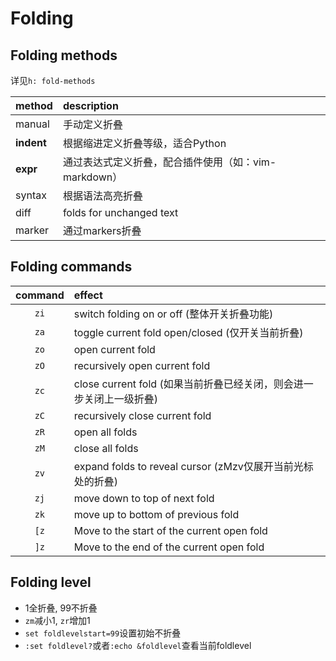# Folding

## Folding methods

详见`h: fold-methods`

method | description
:-|:-
manual | 手动定义折叠
__indent__ | 根据缩进定义折叠等级，适合Python
__expr__ | 通过表达式定义折叠，配合插件使用（如：vim-markdown）
syntax | 根据语法高亮折叠
diff | folds for unchanged text
marker | 通过markers折叠

## Folding commands

| command | effect                                                              |
|:-------:|:--------------------------------------------------------------------|
|   `zi`  | switch folding on or off (整体开关折叠功能)                         |
|   `za`  | toggle current fold open/closed (仅开关当前折叠)                    |
|   `zo`  | open current fold                                                   |
|   `zO`  | recursively open current fold                                       |
|   `zc`  | close current fold (如果当前折叠已经关闭，则会进一步关闭上一级折叠) |
|   `zC`  | recursively close current fold                                      |
|   `zR`  | open all folds                                                      |
|   `zM`  | close all folds                                                     |
|   `zv`  | expand folds to reveal cursor (zMzv仅展开当前光标处的折叠)          |
|   `zj`  | move down to top of next fold                                       |
|   `zk`  | move up to bottom of previous fold                                  |
|   `[z`  | Move to the start of the current open fold                          |
|   `]z`  | Move to the end of the current open fold                            |

## Folding level

* 1全折叠, 99不折叠
* `zm`减小1, `zr`增加1
* `set foldlevelstart=99`设置初始不折叠
* `:set foldlevel?`或者`:echo &foldlevel`查看当前foldlevel
